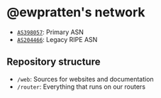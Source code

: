 # @ewpratten's network

- [`AS398057`](https://bgp.tools/as/398057): Primary ASN
- [`AS204466`](https://bgp.tools/as/204466): Legacy RIPE ASN

## Repository structure

- `/web`: Sources for websites and documentation
- `/router`: Everything that runs on our routers